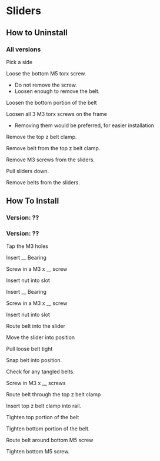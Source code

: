 # Sliders

## How to Uninstall

### All versions

Pick a side

Loose the bottom M5 torx screw.

* Do not remove the screw.
* Loosen enough to remove the belt.

Loosen the bottom portion of the belt

Loosen all 3 M3 torx screws on the frame

* Removing them would be preferred, for easier installation

Remove the top z belt clamp.

Remove belt from the top z belt clamp.

Remove M3 screws from the sliders.

Pull sliders down.

Remove belts from the sliders.

## How To Install

### Version: ??

### Version: ??

Tap the M3 holes

Insert \_\_ Bearing

Screw in a M3 x \_\_ screw

Insert nut into slot

Insert \_\_ Bearing

Screw in a M3 x \_\_ screw

Insert nut into slot

Route belt into the slider

Move the slider into position

Pull loose belt tight

Snap belt into position.

Check for any tangled belts.

Screw in M3 x \_\_ screws

Route belt through the top z belt clamp

Insert top z belt clamp into rail.

Tighten top portion of the belt

Tighten bottom portion of the belt.

Route belt around bottom M5 screw

Tighten bottom M5 screw.





